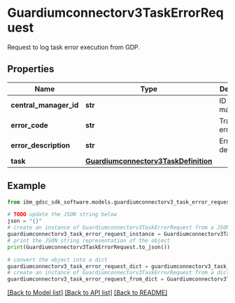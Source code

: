 # Guardiumconnectorv3TaskErrorRequest

Request to log task error execution from GDP.

## Properties

Name | Type | Description | Notes
------------ | ------------- | ------------- | -------------
**central_manager_id** | **str** | ID of central manager. | [optional] 
**error_code** | **str** | Translatable error code. | [optional] 
**error_description** | **str** | Error details. | [optional] 
**task** | [**Guardiumconnectorv3TaskDefinition**](Guardiumconnectorv3TaskDefinition.md) |  | [optional] 

## Example

```python
from ibm_gdsc_sdk_software.models.guardiumconnectorv3_task_error_request import Guardiumconnectorv3TaskErrorRequest

# TODO update the JSON string below
json = "{}"
# create an instance of Guardiumconnectorv3TaskErrorRequest from a JSON string
guardiumconnectorv3_task_error_request_instance = Guardiumconnectorv3TaskErrorRequest.from_json(json)
# print the JSON string representation of the object
print(Guardiumconnectorv3TaskErrorRequest.to_json())

# convert the object into a dict
guardiumconnectorv3_task_error_request_dict = guardiumconnectorv3_task_error_request_instance.to_dict()
# create an instance of Guardiumconnectorv3TaskErrorRequest from a dict
guardiumconnectorv3_task_error_request_from_dict = Guardiumconnectorv3TaskErrorRequest.from_dict(guardiumconnectorv3_task_error_request_dict)
```
[[Back to Model list]](../README.md#documentation-for-models) [[Back to API list]](../README.md#documentation-for-api-endpoints) [[Back to README]](../README.md)


